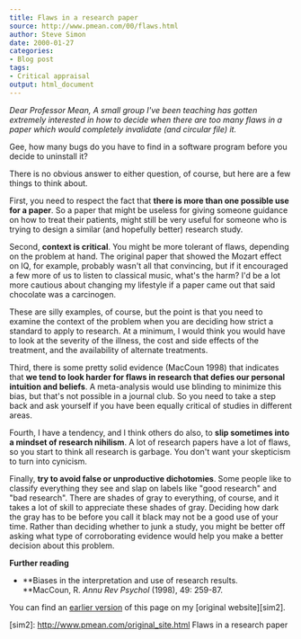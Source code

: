 ```yaml
---
title: Flaws in a research paper
source: http://www.pmean.com/00/flaws.html
author: Steve Simon
date: 2000-01-27
categories:
- Blog post
tags:
- Critical appraisal
output: html_document
---
```

*Dear Professor Mean, A small group I've been teaching has gotten
extremely interested in how to decide when there are too many flaws in a
paper which would completely invalidate (and circular file) it.*

Gee, how many bugs do you have to find in a software program before you
decide to uninstall it?

There is no obvious answer to either question, of course, but here are a
few things to think about.

First, you need to respect the fact that **there is more than one
possible use for a paper**. So a paper that might be useless for giving
someone guidance on how to treat their patients, might still be very
useful for someone who is trying to design a similar (and hopefully
better) research study.

Second, **context is critical**. You might be more tolerant of flaws,
depending on the problem at hand. The original paper that showed the
Mozart effect on IQ, for example, probably wasn't all that convincing,
but if it encouraged a few more of us to listen to classical music,
what's the harm? I'd be a lot more cautious about changing my
lifestyle if a paper came out that said chocolate was a carcinogen.

These are silly examples, of course, but the point is that you need to
examine the context of the problem when you are deciding how strict a
standard to apply to research. At a minimum, I would think you would
have to look at the severity of the illness, the cost and side effects
of the treatment, and the availability of alternate treatments.

Third, there is some pretty solid evidence (MacCoun 1998) that indicates
that **we tend to look harder for flaws in research that defies our
personal intuition and beliefs**. A meta-analysis would use blinding to
minimize this bias, but that's not possible in a journal club. So you
need to take a step back and ask yourself if you have been equally
critical of studies in different areas.

Fourth, I have a tendency, and I think others do also, to **slip
sometimes into a mindset of research nihilism**. A lot of research
papers have a lot of flaws, so you start to think all research is
garbage. You don't want your skepticism to turn into cynicism.

Finally, **try to avoid false or unproductive dichotomies**. Some people
like to classify everything they see and slap on labels like "good
research" and "bad research". There are shades of gray to everything,
of course, and it takes a lot of skill to appreciate these shades of
gray. Deciding how dark the gray has to be before you call it black may
not be a good use of your time. Rather than deciding whether to junk a
study, you might be better off asking what type of corroborating
evidence would help you make a better decision about this problem.

**Further reading**

-   **Biases in the interpretation and use of research results.\
    **MacCoun, R. *Annu Rev Psychol* (1998), 49: 259-87.

You can find an [earlier version][sim1] of this page on my [original website][sim2].

[sim1]: http://www.pmean.com/00/flaws.html
[sim2]: http://www.pmean.com/original_site.html Flaws in a research paper

